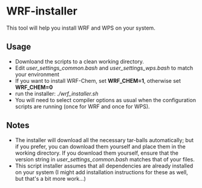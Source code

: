 # WRF-installer

This tool will help you install WRF and WPS on your system.

## Usage
* Downloand the scripts to a clean working directory.
* Edit *user_settings_common.bash* and *user_settings_wps.bash* to match your environment
* If you want to install WRF-Chem, set **WRF_CHEM=1**, otherwise set **WRF_CHEM=0**
* run the installer: *./wrf_installer.sh*
* You will need to select compiler options as usual when the configuration
  scripts are running (once for WRF and once for WPS).

## Notes
* The installer will download all the necessary tar-balls automatically; but if
you prefer, you can download them yourself and place them in the working
directory. If you download them yourself, ensure that the version string in
*user_settings_common.bash* matches that of your files.
* This script installer assumes that all dependencies are already installed on
  your system (I might add installation instructions for these as well, but
  that's a bit more work...)
